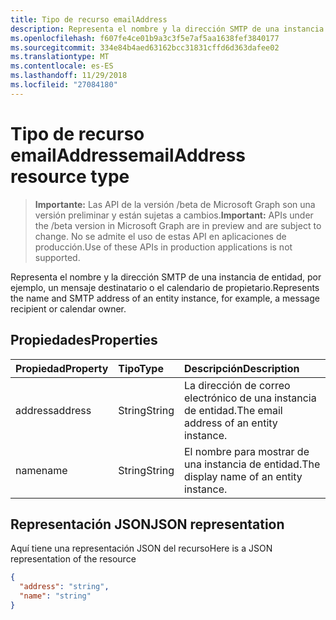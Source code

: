 ```yaml
---
title: Tipo de recurso emailAddress
description: Representa el nombre y la dirección SMTP de una instancia de entidad, por ejemplo, un mensaje destinatario o el calendario de propietario.
ms.openlocfilehash: f607fe4ce01b9a3c3f5e7af5aa1638fef3840177
ms.sourcegitcommit: 334e84b4aed63162bcc31831cffd6d363dafee02
ms.translationtype: MT
ms.contentlocale: es-ES
ms.lasthandoff: 11/29/2018
ms.locfileid: "27084180"
---
```

# <a name="emailaddress-resource-type"></a><span data-ttu-id="4fb36-103">Tipo de recurso emailAddress</span><span class="sxs-lookup"><span data-stu-id="4fb36-103">emailAddress resource type</span></span>

> <span data-ttu-id="4fb36-104">**Importante:** Las API de la versión /beta de Microsoft Graph son una versión preliminar y están sujetas a cambios.</span><span class="sxs-lookup"><span data-stu-id="4fb36-104">**Important:** APIs under the /beta version in Microsoft Graph are in preview and are subject to change.</span></span> <span data-ttu-id="4fb36-105">No se admite el uso de estas API en aplicaciones de producción.</span><span class="sxs-lookup"><span data-stu-id="4fb36-105">Use of these APIs in production applications is not supported.</span></span>

<span data-ttu-id="4fb36-106">Representa el nombre y la dirección SMTP de una instancia de entidad, por ejemplo, un mensaje destinatario o el calendario de propietario.</span><span class="sxs-lookup"><span data-stu-id="4fb36-106">Represents the name and SMTP address of an entity instance, for example, a message recipient or calendar owner.</span></span>

## <a name="properties"></a><span data-ttu-id="4fb36-107">Propiedades</span><span class="sxs-lookup"><span data-stu-id="4fb36-107">Properties</span></span>
| <span data-ttu-id="4fb36-108">Propiedad</span><span class="sxs-lookup"><span data-stu-id="4fb36-108">Property</span></span>     | <span data-ttu-id="4fb36-109">Tipo</span><span class="sxs-lookup"><span data-stu-id="4fb36-109">Type</span></span>   |<span data-ttu-id="4fb36-110">Descripción</span><span class="sxs-lookup"><span data-stu-id="4fb36-110">Description</span></span>|
|:---------------|:--------|:----------|
|<span data-ttu-id="4fb36-111">address</span><span class="sxs-lookup"><span data-stu-id="4fb36-111">address</span></span>|<span data-ttu-id="4fb36-112">String</span><span class="sxs-lookup"><span data-stu-id="4fb36-112">String</span></span>|<span data-ttu-id="4fb36-113">La dirección de correo electrónico de una instancia de entidad.</span><span class="sxs-lookup"><span data-stu-id="4fb36-113">The email address of an entity instance.</span></span>|
|<span data-ttu-id="4fb36-114">name</span><span class="sxs-lookup"><span data-stu-id="4fb36-114">name</span></span>|<span data-ttu-id="4fb36-115">String</span><span class="sxs-lookup"><span data-stu-id="4fb36-115">String</span></span>|<span data-ttu-id="4fb36-116">El nombre para mostrar de una instancia de entidad.</span><span class="sxs-lookup"><span data-stu-id="4fb36-116">The display name of an entity instance.</span></span>|

## <a name="json-representation"></a><span data-ttu-id="4fb36-117">Representación JSON</span><span class="sxs-lookup"><span data-stu-id="4fb36-117">JSON representation</span></span>

<span data-ttu-id="4fb36-118">Aquí tiene una representación JSON del recurso</span><span class="sxs-lookup"><span data-stu-id="4fb36-118">Here is a JSON representation of the resource</span></span>

<!-- {
  "blockType": "resource",
  "optionalProperties": [

  ],
  "@odata.type": "microsoft.graph.emailAddress"
}-->

```json
{
  "address": "string",
  "name": "string"
}

```

<!-- uuid: 8fcb5dbc-d5aa-4681-8e31-b001d5168d79
2015-10-25 14:57:30 UTC -->
<!-- {
  "type": "#page.annotation",
  "description": "emailAddress resource",
  "keywords": "",
  "section": "documentation",
  "tocPath": ""
}-->
